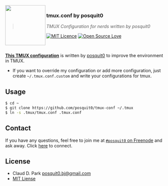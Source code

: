 <img src="https://raw.githubusercontent.com/posquit0/tmux-conf/master/icon.png?v=3&s=200" align="left" width="128px" height="128px"/>

### **tmux.conf by posquit0**
> *TMUX Configuration for nerds written by posquit0*

[![MIT Licence](https://badges.frapsoft.com/os/mit/mit.svg?v=103)](https://opensource.org/licenses/mit-license.php)
[![Open Source Love](https://badges.frapsoft.com/os/v1/open-source.svg?v=103)](https://github.com/ellerbrock/open-source-badge/)

<br />

[**This TMUX configuration**](https://github.com/posquit0/tmux-conf) is written by [posquit0](https://github.com/posquit0/) to improve the environment in TMUX.

- If you want to override my configuration or add more configuration, just create `~/.tmux.conf.custom` and write your configurations for tmux.


## <a name="usage">Usage

```sh
$ cd ~
$ git clone https://github.com/posquit0/tmux-conf ~/.tmux
$ ln -s .tmux/tmux.conf .tmux.conf
```

## <a name="contact">Contact

If you have any questions, feel free to join me at [`#posquit0` on Freenode](irc://irc.freenode.net/posquit0) and ask away. Click [here](https://kiwiirc.com/client/irc.freenode.net/posquit0) to connect.


## <a name="license">License

- Claud D. Park <posquit0.bj@gmail.com>
- [MIT Liense](https://github.com/posquit0/node-iamporter/blob/master/LICENSE)
